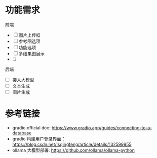 # 功能需求
前端
- [ ]  图片上传框
- [ ] 参考图选项
- [ ] 功能选项
- [ ] 多结果图展示
- [ ] 


后端
- [ ] 接入大模型
- [ ] 文本生成
- [ ] 图片生成

# 参考链接
- gradio official doc: https://www.gradio.app/guides/connecting-to-a-database
- gradio 构建用户登录界面： https://blog.csdn.net/lsqingfeng/article/details/132599955
- ollama 大模型部署: https://github.com/ollama/ollama-python
